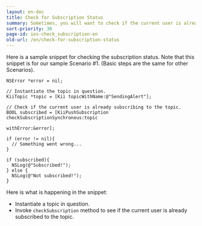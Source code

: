 ```yaml
---
layout: en-doc
title: Check for Subscription Status
summary: Sometimes, you will want to check if the current user is already subscribing to a topic. &nbsp;For example, your application may want to show a "SUBSCRIBE" button for users who have not yet subscribed to a topic but want to show a "UNSUBSCRIBE" button instead for those users who have already subscribed to the topic.
sort-priority: 30
page-id: ios-check_subscription-en
old-url: /en/check-for-subscription-status
---
```

Here is a sample snippet for checking the subscription status.  Note that this snippet is for our sample Scenario #1.  (Basic steps are the same for other Scenarios).

```objc
NSError *error = nil;

// Instantiate the topic in question.
KiiTopic *topic = [Kii topicWithName:@"SendingAlert"];

// Check if the current user is already subscribing to the topic.
BOOL subscribed = [KiiPushSubscription checkSubscriptionSynchronous:topic
                                                          withError:&error];

if (error != nil){
  // Something went wrong...
}

if (subscribed){
  NSLog(@"Subscribed!");
} else {
  NSLog(@"Not subscribed!");
}
```

Here is what is happening in the snippet:

* Instantiate a topic in question.
* Invoke `checkSubscription` method to see if the current user is already subscribed to the topic.
